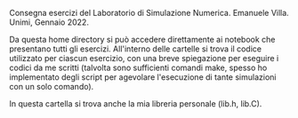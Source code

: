 Consegna esercizi del Laboratorio di Simulazione Numerica.
Emanuele Villa. Unimi, Gennaio 2022.

Da questa home directory si può accedere direttamente ai notebook che presentano tutti gli esercizi. 
All'interno delle cartelle si trova il codice utilizzato per ciascun esercizio, con una breve spiegazione per eseguire i codici da me scritti (talvolta sono sufficienti comandi make, spesso ho implementato degli script per agevolare l'esecuzione di tante simulazioni con un solo comando).

In questa cartella si trova anche la mia libreria personale (lib.h, lib.C).

